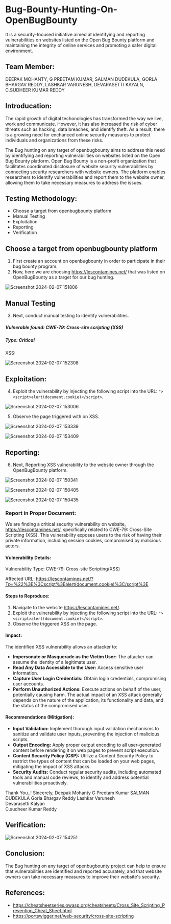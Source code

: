 # Bug-Bounty-Hunting-On-OpenBugBounty
It is a security-focused initiative aimed at identifying and reporting vulnerabilities on websites listed on the Open Bug Bounty platform and  maintaining the integrity of online services and promoting a safer digital environment.

## Team Member:
DEEPAK MOHANTY, G PREETAM KUMAR, SALMAN DUDEKULA, GORLA BHARGAV REDDY, LASHKAR VARUNESH, DEVARASETTI KAYALN, C.SUDHEER KUMAR REDDY

## Introducation:
The rapid growth of digital techonologies has transformed the way we live, work and communicate. However, it has also increased the risk of cyber threats such as hacking, data breaches, and identify theft. As a result, there  is a growing need for enchanced online security measures to protect individuals and organizations from these risks.

The Bug hunting on any target of openbugbounty aims to address this need by identifying and reporting vulnerabilities on websites listed on the Open Bug Bounty platform. Open Bug Bounty is a non-profit organization that facilitates coordinated disclosure of website security vulnerabilities by connecting security researchers with website owners. The platform enables researchers to identify vulnerabilities and report them to the website owner, allowing them to take necessary measures to address the issues.

## Testing Methodology:
- Choose a target from openbugbounty platform
- Manual Testing
- Exploitation
- Reporting
- Verification

## Choose a target from openbugbounty platform
1. First create an account on openbugbounty in order to participate in their bug bounty program.
2. Now, here we are choosing https://lescontamines.net/ that was listed on OpenBugBounty as a target for our bug hunting.
   
![Screenshot 2024-02-07 151806](https://github.com/ItsDeepakgit/Bug-Bounty-Hunting-On-OpenBugBounty/assets/91217911/3a02e8a8-7551-4a73-a9fe-fd928fe26f82)

## Manual Testing
3. Next, conduct manual testing to identify vulnerabilities.
   
##### Vulnerable found: CWE-79: Cross-site scripting (XSS)
##### Type: Critical

XSS: 

![Screenshot 2024-02-07 152308](https://github.com/ItsDeepakgit/Bug-Bounty-Hunting-On-OpenBugBounty/assets/91217911/253e521d-f17d-4e96-834a-73bfa852382f)

## Exploitation:
4. Exploit the vulnerability by injecting the following script into the URL: `"><script>alert(document.cookie)</script>`.

![Screenshot 2024-02-07 153006](https://github.com/ItsDeepakgit/Bug-Bounty-Hunting-On-OpenBugBounty/assets/91217911/20191158-9032-4fc1-b8f2-9ac17e61c2a6)

5. Observe the page triggered with on XSS.

![Screenshot 2024-02-07 153339](https://github.com/ItsDeepakgit/Bug-Bounty-Hunting-On-OpenBugBounty/assets/91217911/73321f43-b864-4110-be8f-2bf117382f8c)

![Screenshot 2024-02-07 153409](https://github.com/ItsDeepakgit/Bug-Bounty-Hunting-On-OpenBugBounty/assets/91217911/2cf40054-01ad-49e3-b4de-8c3a423b65b6)

## Reporting:
6. Next, Reporting XSS vulnerability to the website owner through the OpenBugBounty platform.

![Screenshot 2024-02-07 150341](https://github.com/ItsDeepakgit/Bug-Bounty-Hunting-On-OpenBugBounty/assets/91217911/6376451e-0eb4-4157-bfd0-89cd83808402)

![Screenshot 2024-02-07 150405](https://github.com/ItsDeepakgit/Bug-Bounty-Hunting-On-OpenBugBounty/assets/91217911/47e8d5fd-11ce-462e-93f6-0a402f434c61)

![Screenshot 2024-02-07 150435](https://github.com/ItsDeepakgit/Bug-Bounty-Hunting-On-OpenBugBounty/assets/91217911/c58f86cb-ed9e-4bd2-a92d-dabf1872336c)

### Report in Proper Document:
We are finding a critical security vulnerability on website, https://lescontamines.net/, specifically related to CWE-79: Cross-Site Scripting (XSS). This vulnerability exposes users to the risk of having their private information, including session cookies, compromised by malicious actors.
#### **Vulnerability Details:**
Vulnerability Type: CWE-79: Cross-site Scripting(XSS)

Affected URL: https://lescontamines.net/?Tp=%22%3E%3Cscript%3Ealert(document.cookie)%3C/script%3E

#### **Steps to Reproduce:**
1. Navigate to the website https://lescontamines.net/.
2. Exploit the vulnerability by injecting the following script into the URL: `"><script>alert(document.cookie)</script>`.
3. Observe the triggered XSS on the page.

#### **Impact:**
The identified XSS vulnerability allows an attacker to:
- **Impersonate or Masquerade as the Victim User:** The attacker can assume the identity of a legitimate user.
- **Read Any Data Accessible to the User:** Access sensitive user information.
- **Capture User Login Credentials:** Obtain login credentials, compromising user accounts.
- **Perform Unauthorized Actions:** Execute actions on behalf of the user, potentially causing harm.
The actual impact of an XSS attack generally depends on the nature of the application, its functionality and data, and the status of the compromised user. 

#### **Recommendations (Mitigation):**
- **Input Validation:** Implement thorough input validation mechanisms to sanitize and validate user inputs, preventing the injection of malicious scripts.
- **Output Encoding:** Apply proper output encoding to all user-generated content before rendering it on web pages to prevent script execution.
- **Content Security Policy (CSP):** Utilize a Content Security Policy to restrict the types of content that can be loaded on your web pages, mitigating the impact of XSS attacks.
- **Security Audits:** Conduct regular security audits, including automated tools and manual code reviews, to identify and address potential vulnerabilities proactively.

Thank You..!
Sincerely,
Deepak Mohanty
G Preetam Kumar
SALMAN DUDEKULA
Gorla Bhargav Reddy	
Lashkar Varunesh	
Devarasetti Kalyan	
C.sudheer Kumar Reddy     

## Verification:

![Screenshot 2024-02-07 154251](https://github.com/ItsDeepakgit/Bug-Bounty-Hunting-On-OpenBugBounty/assets/91217911/f0e8ca44-ad78-4a78-a929-da37b1b09403)

## Conclusion:
The Bug hunting on any target of openbugbounty project can help to ensure that vulnerabilities are identified and reported accurately, and that website owners can take necessary measures to improve their website's security.

## References:
- https://cheatsheetseries.owasp.org/cheatsheets/Cross_Site_Scripting_Prevention_Cheat_Sheet.html
- https://portswigger.net/web-security/cross-site-scripting













